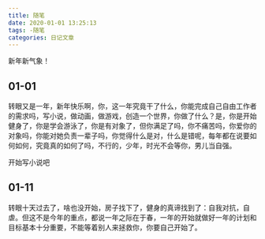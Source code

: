 ```yaml
---
title: 随笔
date: 2020-01-01 13:25:13
tags: -随笔
categories: 日记文章
---
```


新年新气象！
<!-- more -->

## 01-01

转眼又是一年，新年快乐啊，你，这一年究竟干了什么，你能完成自己自由工作者的需求吗，写小说，做动画，做游戏，创造一个世界，你做了什么？是，你是开始健身了，你是学会游泳了，你是有对象了，但你满足了吗，你不痛苦吗，你爱你的对象吗，你能对她负责一辈子吗，你觉得什么是对，什么是错呢，每年都在说要如何如何，究竟真的如何了吗，不行的，少年，时光不会等你，男儿当自强。

开始写小说吧

## 01-11

转眼十天过去了，啥也没开始，房子找下了，健身的真谛找到了：自我对抗，自虐。但这不是今年的重点，都说一年之际在于春，一年的开始就做好一年的计划和目标基本十分重要，不能等着别人来拯救你，你要自己开始了。
